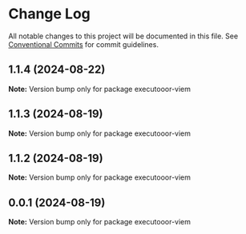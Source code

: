 # Change Log

All notable changes to this project will be documented in this file.
See [Conventional Commits](https://conventionalcommits.org) for commit guidelines.

## 1.1.4 (2024-08-22)

**Note:** Version bump only for package executooor-viem

## 1.1.3 (2024-08-19)

**Note:** Version bump only for package executooor-viem

## 1.1.2 (2024-08-19)

**Note:** Version bump only for package executooor-viem

## 0.0.1 (2024-08-19)

**Note:** Version bump only for package executooor-viem
